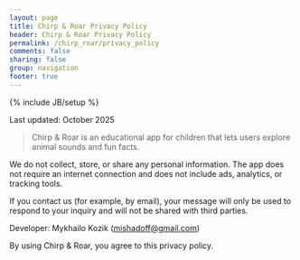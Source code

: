 ```yaml
---
layout: page
title: Chirp & Roar Privacy Policy
header: Chirp & Roar Privacy Policy 
permalink: /chirp_roar/privacy_policy
comments: false
sharing: false
group: navigation
footer: true
---
```

{% include JB/setup %}

Last updated: October 2025

> Chirp & Roar is an educational app for children that lets users explore animal sounds and fun facts.

We do not collect, store, or share any personal information.
The app does not require an internet connection and does not include ads, analytics, or tracking tools.

If you contact us (for example, by email), your message will only be used to respond to your inquiry and will not be shared with third parties.

Developer: Mykhailo Kozik (mishadoff@gmail.com)

By using Chirp & Roar, you agree to this privacy policy.
